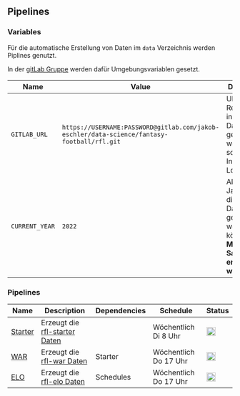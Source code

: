 ## Pipelines

### Variables

Für die automatische Erstellung von Daten im `data` Verzeichnis werden Piplines genutzt.

In der [gitLab Gruppe](https://gitlab.com/jakob-eschler/data-science/fantasy-football/rfl-group) werden dafür Umgebungsvariablen gesetzt.

| Name           | Value                                                                                      | Description                                                                                            |
| -------------- | ------------------------------------------------------------------------------------------ | ------------------------------------------------------------------------------------------------------ |
| `GITLAB_URL`   | `https://USERNAME:PASSWORD@gitlab.com/jakob-eschler/data-science/fantasy-football/rfl.git` | URL des Repositories, in das die Daten gepusht werden sollen. Inklusive Login Daten                    |
| `CURRENT_YEAR` | `2022`                                                                                     | Aktuelle Jahreszahl, die als Dateinamen genutzt werden können. **Muss mit Saisonstart erhöht werden.** |

### Pipelines

| Name                                                                                        | Description                                                                            | Dependencies | Schedule                 | Status                                                                                                                                                                      |
| ------------------------------------------------------------------------------------------- | -------------------------------------------------------------------------------------- | ------------ | ------------------------ | --------------------------------------------------------------------------------------------------------------------------------------------------------------------------- |
| [Starter](https://gitlab.com/jakob-eschler/data-science/fantasy-football/rfl-group/starter) | Erzeugt die [rfl-starter Daten](https://github.com/jak3sch/rfl/tree/main/data/starter) |              | Wöchentlich Di 8 Uhr    | <img src="https://gitlab.com/jakob-eschler/data-science/fantasy-football/rfl-group/starter/badges/main/pipeline.svg?ignore_skipped=true" type="image/svg+xml" height="20"/> |
| [WAR](https://gitlab.com/jakob-eschler/data-science/fantasy-football/rfl-group/war)         | Erzeugt die [rfl-war Daten](https://github.com/jak3sch/rfl/tree/main/data/war)         | Starter      | Wöchentlich Do 17 Uhr | <img src="https://gitlab.com/jakob-eschler/data-science/fantasy-football/rfl-group/war/badges/main/pipeline.svg?ignore_skipped=true" type="image/svg+xml" height="20"/>     |
| [ELO](https://gitlab.com/jakob-eschler/data-science/fantasy-football/rfl-group/elo)         | Erzeugt die [rfl-elo Daten](https://github.com/jak3sch/rfl/tree/main/data/elo)         | Schedules             | Wöchentlich Do 17 Uhr    | <img src="https://gitlab.com/jakob-eschler/data-science/fantasy-football/rfl-group/elo/badges/main/pipeline.svg?ignore_skipped=true" type="image/svg+xml" height="20"/> |

